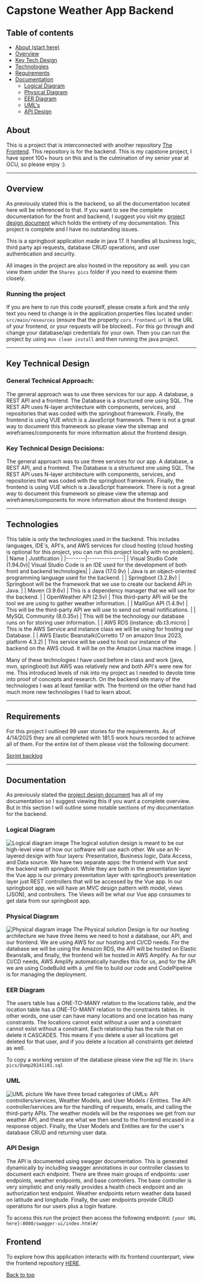# Capstone Weather App Backend
## Table of contents
- [About (start here)](#about)
- [Overview](#overview)
- [Key Tech Design](#key-technical-design)
- [Technologies](#technologies)
- [Requirements](#requirements)
- [Documentation](#documentation)
  - [Logical Diagram](#logical-diagram)
  - [Physical Diagram](#physical-diagram)
  - [EER Diagram](#eer-diagram)
  - [UML's](#uml)
  - [API Design](#api-design)

## About

This is a project that is interconnected with another repository [The Frontend](https://github.com/Oneshot369/cap-frontend). This repository is for the backend. This is my capstone project, I have spent 100+ hours on this and is the culmination of my senior year at GCU, so please enjoy :). 

---
## Overview
As previously stated this is the backend, so all the documentation located here will be referenced to that. If you want to see the complete documentation for the front and backend, I suggest you visit my [project design document](https://1drv.ms/w/c/0f720a2bdf7ca902/Ect8zp6QuXVAjUKLloeDHOAB5pt0DCs30U6u0vzoaCLVQw?e=in1t7l) which holds the entirety of my documentation. 
This project is complete and I have no outstanding issues. 

This is a springboot application made in java 17. It handles all business logic, third party api requests, database CRUD operations, and user authentication and security. 

All images in the project are also hosted in the repository as well. you can view them under the `Shares pics` folder if you need to examine them closely.
### Running the project
If you are here to run this code yourself, please create a fork and the only text you need to change is in the application.properties files located under: `src/main/resources` (ensure that the property `cors.frontend.url` is the URL of your frontend, or your requests will be blocked).. For this go through and change your database/api credentials for your own. Then you can run the project by using `mvn clean install` and then running the java project. 

---
## Key Technical Design

### General Technical Approach: 
The general approach was to use three services for our app. A database, a REST API and a frontend. The Database is a structured one using SQL. The REST API uses N-layer architecture with components, services, and repositories that was coded with the springboot framework. Finally, the frontend is using VUE which is a JavaScript framework. There is not a great way to document this framework so please view the sitemap and wireframes/components for more information about the frontend design. 

### Key Technical Design Decisions: 
The general approach was to use three services for our app. A database, a REST API, and a frontend. The Database is a structured one using SQL. The REST API uses N-layer architecture with components, services, and repositories that was coded with the springboot framework. Finally, the frontend is using VUE which is a JavaScript framework. There is not a great way to document this framework so please view the sitemap and wireframes/components for more information about the frontend design

---
## Technologies
This table is only the technologies used in the backend. This includes languages, IDE's, API's, and AWS services for cloud hosting (cloud hosting is optional for this project, you can run this project locally with no problem).
| Name   | Justification | 
|--------|---------------|
| Visual Studio Code (1.94.0v)| Visual Studio Code is an IDE used for the development of both front and backend technologies|
| Java (17.0.9v) | Java is an object-oriented programming language used for the backend. |
|  Springboot (3.2.8v) |  Springboot will be the framework that we use to create our backend API in Java. |
|  Maven (3.9.6v) |  This is a dependency manager that we will use for the backend. |
|  OpenWeather API (2.5v) | This third-party API will be the tool we are using to gather weather information. |
| MailGun API (1.4.9v) |  This will be the third-party API we will use to send out email notifications. |
| MySQL Community (8.0.35v) | This will be the technology our database runs on for storing user information.  |
| AWS RDS (instance: db.t3.micro) | This is the AWS Service and instance class we will be using for hosting our Database.  |
| AWS Elastic Beanstalk(Corretto 17 on amazon linux 2023, platform 4.3.2) | This service will be used to host our instance of the backend on the AWS cloud. It will be on the Amazon Linux machine image. |

Many of these technologies I have used before in class and work (java, mvn, springboot) but AWS was relatively new and both API's were new for me. This introduced levels of risk into my project as I needed to devote time into proof of concepts and research. On the backend site many of the technologies I was at least familiar with. The frontend on the other hand had much more new technologies I had to learn about.

---
## Requirements
For this project I outlined 99 user stories for the requirements. As of 4/14/2025 they are all completed with 181.5 work hours recorded to achieve all of them. For the entire list of them please visit the following document:

[Sprint backlog](https://1drv.ms/x/c/0f720a2bdf7ca902/EWoqQukujrhBr4GsGu1vBuUBKRZgiGI2Cv-mG9eX-f13pQ?e=XyQx0b)

---
## Documentation
As previously stated the [project design document](https://1drv.ms/w/c/0f720a2bdf7ca902/Ect8zp6QuXVAjUKLloeDHOAB5pt0DCs30U6u0vzoaCLVQw?e=in1t7l) has all of my documentation so I suggest viewing this if you want a complete overview. But in this section I will outline some notable sections of my documentation for the backend.
### Logical Diagram
![Logical diagram image](https://github.com/Oneshot369/play-springboot-api/blob/main/Share%20pics/logical.drawio.png?raw=true)
The logical solution design is meant to be our high-level view of how our software will use each other. We use an N-layered design with four layers: Presentation, Business logic, Data Access, and Data source. We have two separate apps: the frontend with Vue and the backend with springboot. While they are both in the presentation layer the Vue app is our primary presentation layer with springboot’s presentation layer just REST controllers that will be accessed by the Vue app. In our springboot app, we will have an MVC design pattern with model, views (JSON), and controllers. The Views will be what our Vue app consumes to get data from our springboot app.
### Physical Diagram
![Physical diagram image](https://github.com/Oneshot369/play-springboot-api/blob/main/Share%20pics/Physical.drawio.png?raw=true)
The Physical solution Design is for our hosting architecture we have three items we need to host a database, our API, and our frontend. We are using AWS for our hosting and CI/CD needs. For the database we will be using the Amazon RDS, the API will be hosted on Elastic Beanstalk, and finally, the frontend will be hosted in AWS Amplify. As for our CI/CD needs, AWS Amplify automatically handles this for us, and for the API we are using CodeBuild with a .yml file to build our code and CodePipeline is for managing the deployment. 
### EER Diagram
The users table has a ONE-TO-MANY relation to the locations table, and the location table has a ONE-TO-MANY relation to the constraints tables. In other words, one user can have many locations and one location has many constraints. The locations cannot exist without a user and a constraint cannot exist without a constraint. Each relationship has the rule that on delete it CASCADES. This means if you delete a user all locations get deleted for that user, and if you delete a location all constraints get deleted as well.

To copy a working version of the database please view the sql file in: `Share pics/Dump20241101.sql`
### UML
![UML picture](https://github.com/Oneshot369/play-springboot-api/blob/main/Share%20pics/ClassUML.drawio.png?raw=true)
We have three broad categories of UMLs: API controllers/services, Weather Models, and User Models / Entities. The API controller/services are for the handling of requests, emails, and calling the third-party APIs. The weather models will be the responses we get from our weather API, and these are what we then send to the frontend encased in a response object. Finally, the User Models and Entities are for the user's database CRUD and returning user data. 
### API Design
The API is documented using swagger documentation. This is generated dynamically by including swagger annotations in our controller classes to document each endpoint. There are three main groups of endpoints: user endpoints, weather endpoints, and base controllers. The base controller is very simplistic and only really provides a health check endpoint and an authorization test endpoint. Weather endpoints return weather data based on latitude and longitude. Finally, the user endpoints provide CRUD operations for our users plus a login feature.

To access this run the project then access the following endpoint: `{your URL here}:8080/swagger-ui/index.html#/`


## Frontend
To explore how this application interacts with its frontend counterpart, view the frontend repository [HERE](https://github.com/Oneshot369/cap-frontend). 

[Back to top](#table-of-contents)



